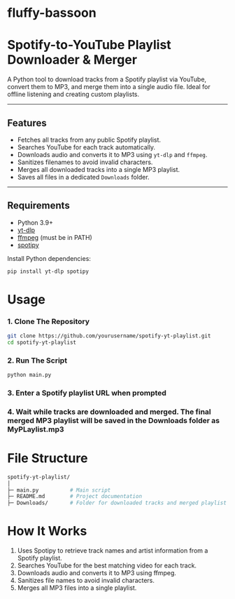 # fluffy-bassoon
# Spotify-to-YouTube Playlist Downloader & Merger

A Python tool to download tracks from a Spotify playlist via YouTube, convert them to MP3, and merge them into a single audio file. Ideal for offline listening and creating custom playlists.

---

## Features

- Fetches all tracks from any public Spotify playlist.
- Searches YouTube for each track automatically.
- Downloads audio and converts it to MP3 using `yt-dlp` and `ffmpeg`.
- Sanitizes filenames to avoid invalid characters.
- Merges all downloaded tracks into a single MP3 playlist.
- Saves all files in a dedicated `Downloads` folder.

---

## Requirements

- Python 3.9+
- [yt-dlp](https://github.com/yt-dlp/yt-dlp)
- [ffmpeg](https://ffmpeg.org/download.html) (must be in PATH)
- [spotipy](https://spotipy.readthedocs.io/en/2.22.1/)

Install Python dependencies:

```bash
pip install yt-dlp spotipy
```
# Usage

### 1. Clone The Repository
```bash
git clone https://github.com/yourusername/spotify-yt-playlist.git
cd spotify-yt-playlist
```
### 2. Run The Script
```bash
python main.py
```
### 3. Enter a Spotify playlist URL when prompted

### 4. Wait while tracks are downloaded and merged. The final merged MP3 playlist will be saved in the Downloads folder as MyPLaylist.mp3

# File Structure
```bash
spotify-yt-playlist/
│
├─ main.py          # Main script
├─ README.md        # Project documentation
├─ Downloads/       # Folder for downloaded tracks and merged playlist
```
# How It Works

1. Uses Spotipy to retrieve track names and artist information from a Spotify playlist.
2. Searches YouTube for the best matching video for each track.
3. Downloads audio and converts it to MP3 using ffmpeg.
4. Sanitizes file names to avoid invalid characters.
5. Merges all MP3 files into a single playlist.




#
